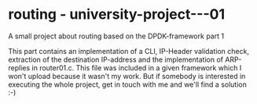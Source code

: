 # routing - university-project---01
A small project about routing based on the DPDK-framework part 1

This part contains an implementation of a CLI, IP-Header validation check, extraction of the destination IP-address and the implementation of ARP-replies in router01.c. This file was included in a given framework which I won't upload because it wasn't my work. But if somebody is interested in executing the whole project, get in touch with me and we'll find a solution :-)  
